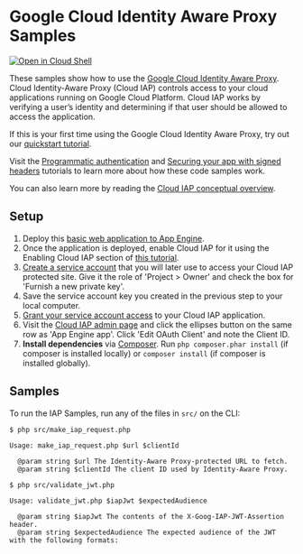 # Google Cloud Identity Aware Proxy Samples

[![Open in Cloud Shell][shell_img]][shell_link]

[shell_img]: http://gstatic.com/cloudssh/images/open-btn.svg
[shell_link]: https://console.cloud.google.com/cloudshell/open?git_repo=https://github.com/googlecloudplatform/php-docs-samples&page=editor&working_dir=iap

These samples show how to use the [Google Cloud Identity Aware Proxy][iap]. Cloud Identity-Aware Proxy (Cloud IAP) controls access to your cloud applications running on Google Cloud Platform. Cloud IAP works by verifying a user’s identity and determining if that user should be allowed to access the application.

If this is your first time using the Google Cloud Identity Aware Proxy, try out our [quickstart tutorial][iap-quickstart].

Visit the [Programmatic authentication][iap-programmatic-authentication] and [Securing your app with signed headers][iap-signed-headers] tutorials to learn more about how these code samples work.

You can also learn more by reading the [Cloud IAP conceptual overview][iap-conceptual-overview].

## Setup

1. Deploy this [basic web application to App Engine][iap-app-engine].
1. Once the application is deployed, enable Cloud IAP for it using the Enabling Cloud IAP section of [this tutorial][iap-enable].
1. [Create a service account][create-service-account] that you will later use to access your Cloud IAP protected site. Give it the role of 'Project > Owner' and check the box for 'Furnish a new private key'.
1. Save the service account key you created in the previous step to your local computer.
1. [Grant your service account access][iap-manage-access] to your Cloud IAP application.
1. Visit the [Cloud IAP admin page][iap-console] and click the ellipses button on the same row as 'App Engine app'. Click 'Edit OAuth Client' and note the Client ID.
1. **Install dependencies** via [Composer][composer]. Run `php composer.phar install` (if composer is installed locally) or `composer install` (if composer is installed globally).

## Samples

To run the IAP Samples, run any of the files in `src/` on the CLI:

```
$ php src/make_iap_request.php

Usage: make_iap_request.php $url $clientId

  @param string $url The Identity-Aware Proxy-protected URL to fetch.
  @param string $clientId The client ID used by Identity-Aware Proxy.
```

```
$ php src/validate_jwt.php

Usage: validate_jwt.php $iapJwt $expectedAudience

  @param string $iapJwt The contents of the X-Goog-IAP-JWT-Assertion header.
  @param string $expectedAudience The expected audience of the JWT with the following formats:
```

[iap]: http://cloud.google.com/iap
[iap-quickstart]: https://cloud.google.com/iap/docs/app-engine-quickstart
[iap-app-engine]: https://github.com/GoogleCloudPlatform/python-docs-samples/tree/main/iap/app_engine_app
[iap-enable]: https://cloud.google.com/iap/docs/app-engine-quickstart#enabling_iap
[create-service-account]: https://console.cloud.google.com/iam-admin/serviceaccounts?_ga=2.249998854.-1228762175.1480648951
[iap-manage-access]: https://cloud.google.com/iap/docs/managing-access
[iap-console]: https://console.cloud.google.com/iam-admin/iap
[composer]: http://getcomposer.org/doc/00-intro.md
[iap-programmatic-authentication]: https://cloud.google.com/iap/docs/authentication-howto#authenticating_from_a_service_account
[iap-signed-headers]: https://cloud.google.com/iap/docs/signed-headers-howto
[iap-conceptual-overview]: https://cloud.google.com/iap/docs/concepts-overview
